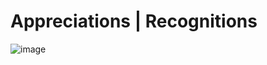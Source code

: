 # Appreciations | Recognitions

![image](https://user-images.githubusercontent.com/90131327/132274279-dd9c294a-19d2-4254-a437-69792f2bcf5c.png)







